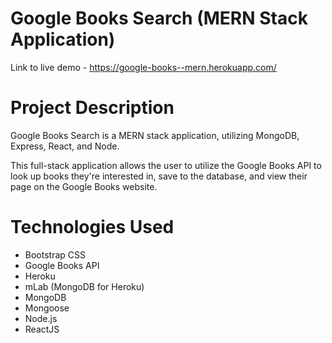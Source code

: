 # Google Books Search (MERN Stack Application)

Link to live demo - https://google-books--mern.herokuapp.com/

# Project Description

Google Books Search is a MERN stack application, utilizing MongoDB, Express, React, and Node.

This full-stack application allows the user to utilize the Google Books API to look up books they're interested in, save to the database, and view their page on the Google Books website.

# Technologies Used

- Bootstrap CSS
- Google Books API
- Heroku
- mLab (MongoDB for Heroku)
- MongoDB
- Mongoose
- Node.js
- ReactJS

